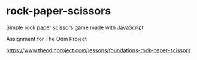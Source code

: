 # rock-paper-scissors

Simple rock paper scissors game made with JavaScript

Assignment for The Odin Project

https://www.theodinproject.com/lessons/foundations-rock-paper-scissors
